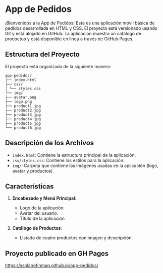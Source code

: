 # App de Pedidos

¡Bienvenidos a la App de Pedidos! Esta es una aplicación móvil básica de pedidos desarrollada en HTML y CSS. El proyecto está versionado usando Git y está alojado en GitHub. La aplicación muestra un catálogo de productos y está disponible en línea a través de GitHub Pages.

## Estructura del Proyecto

El proyecto está organizado de la siguiente manera:

```
app-pedidos/
├── index.html
├── css/
│ └── styles.css
└── img/
├── avatar.png
├── logo.png
├── product1.jpg
├── product2.jpg
├── product3.jpg
├── product4.jpg
├── product5.jpg
└── product6.jpg
```

## Descripción de los Archivos

- `index.html`: Contiene la estructura principal de la aplicación.
- `css/styles.css`: Contiene los estilos para la aplicación.
- `img/`: Carpeta que contiene las imágenes usadas en la aplicación (logo, avatar y productos).

## Características

1. **Encabezado y Menú Principal**: 
   - Logo de la aplicación.
   - Avatar del usuario.
   - Título de la aplicación.

2. **Catálogo de Productos**:
   - Listado de cuatro productos con imagen y descripción.

## Proyecto publicado en GH Pages

https://ssolanofinmaq.github.io/app-pedidos/